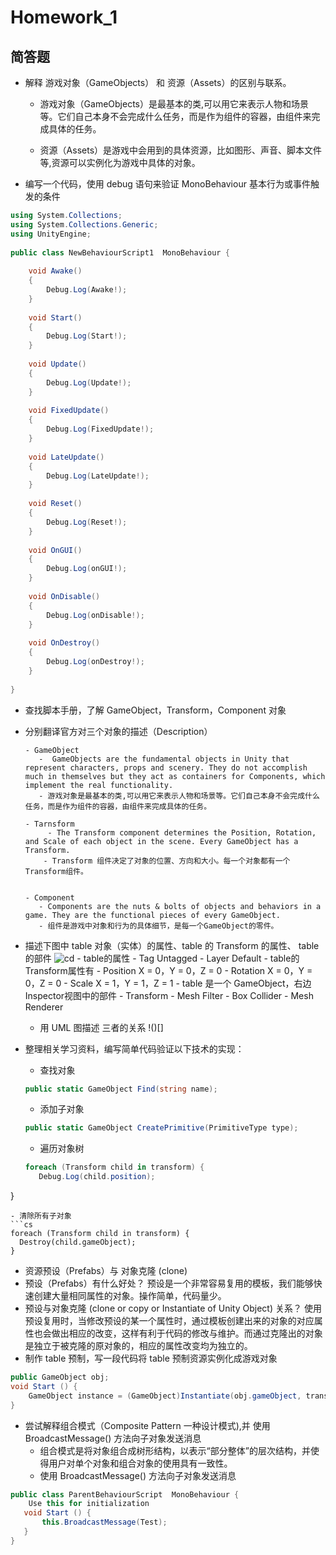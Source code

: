 # Homework_1

## 简答题

- 解释 游戏对象（GameObjects） 和 资源（Assets）的区别与联系。

     -  游戏对象（GameObjects）是最基本的类,可以用它来表示人物和场景等。它们自己本身不会完成什么任务，而是作为组件的容器，由组件来完成具体的任务。
    
     - 资源（Assets）是游戏中会用到的具体资源，比如图形、声音、脚本文件等,资源可以实例化为游戏中具体的对象。
   
- 编写一个代码，使用 debug 语句来验证 MonoBehaviour 基本行为或事件触发的条件


```cs
using System.Collections;  
using System.Collections.Generic;  
using UnityEngine;  
   
public class NewBehaviourScript1  MonoBehaviour {  
   
    void Awake()  
    {  
        Debug.Log(Awake!);  
    }  
    
    void Start()  
    {  
        Debug.Log(Start!);  
    }  
   
    void Update()  
    {  
        Debug.Log(Update!);  
    }  
    
    void FixedUpdate()  
    {  
        Debug.Log(FixedUpdate!);  
    }  
    
    void LateUpdate()  
    {  
        Debug.Log(LateUpdate!);  
    }  
    
    void Reset()  
    {  
        Debug.Log(Reset!);  
    } 
    
    void OnGUI()  
    {  
        Debug.Log(onGUI!);  
    }  
    
    void OnDisable()  
    {  
        Debug.Log(onDisable!);  
    }  
    
    void OnDestroy()  
    {  
        Debug.Log(onDestroy!);  
    }  
   
}  

```

- 查找脚本手册，了解 GameObject，Transform，Component 对象
 - 分别翻译官方对三个对象的描述（Description）
  
  
       - GameObject
          -  GameObjects are the fundamental objects in Unity that represent characters, props and scenery. They do not accomplish much in themselves but they act as containers for Components, which implement the real functionality.
          - 游戏对象是最基本的类,可以用它来表示人物和场景等。它们自己本身不会完成什么任务，而是作为组件的容器，由组件来完成具体的任务。
    
       - Tarnsform
            - The Transform component determines the Position, Rotation, and Scale of each object in the scene. Every GameObject has a Transform.
           - Transform 组件决定了对象的位置、方向和大小。每一个对象都有一个Transform组件。

    
       - Component
          - Components are the nuts & bolts of objects and behaviors in a game. They are the functional pieces of every GameObject. 
          - 组件是游戏中对象和行为的具体细节，是每一个GameObject的零件。
 
 - 描述下图中 table 对象（实体）的属性、table 的 Transform 的属性、 table 的部件
    ![cd](httpspmlpml.github.iounity3d-learningimagesch02ch02-homework.png)
       - table的属性
            - Tag  Untagged
            - Layer  Default
       - table的Transform属性有
           - Position  X = 0，Y = 0，Z = 0
          - Rotation  X = 0，Y = 0，Z = 0
          - Scale  X = 1，Y = 1，Z = 1
       -  table 是一个 GameObject，右边Inspector视图中的部件
          - Transform
          - Mesh Filter
          - Box Collider
          - Mesh Renderer
    - 用 UML 图描述 三者的关系
    !()[]
     
- 整理相关学习资料，编写简单代码验证以下技术的实现：
  - 查找对象
  ```cs
  public static GameObject Find(string name);
  ```
  - 添加子对象
  ```cs
  public static GameObject CreatePrimitive(PrimitiveType type);
  ```
  - 遍历对象树
  ```cs
  foreach (Transform child in transform) {  
     Debug.Log(child.position);  
 } 
  ```
  - 清除所有子对象
  ```cs
  foreach (Transform child in transform) {  
    Destroy(child.gameObject);  
 }  
  ```
  
  
- 资源预设（Prefabs）与 对象克隆 (clone)
 - 预设（Prefabs）有什么好处？
  预设是一个非常容易复用的模板，我们能够快速创建大量相同属性的对象。操作简单，代码量少。
 - 预设与对象克隆 (clone or copy or Instantiate of Unity Object) 关系？
 使用预设复用时，当修改预设的某一个属性时，通过模板创建出来的对象的对应属性也会做出相应的改变，这样有利于代码的修改与维护。而通过克隆出的对象是独立于被克隆的原对象的，相应的属性改变均为独立的。
 - 制作 table 预制，写一段代码将 table 预制资源实例化成游戏对象
```cs
public GameObject obj;
void Start () {
    GameObject instance = (GameObject)Instantiate(obj.gameObject, transform.position, transform.rotation);
}
```
 - 尝试解释组合模式（Composite Pattern  一种设计模式),并 使用 BroadcastMessage() 方法向子对象发送消息
    - 组合模式是将对象组合成树形结构，以表示“部分整体”的层次结构，并使得用户对单个对象和组合对象的使用具有一致性。
    - 使用 BroadcastMessage() 方法向子对象发送消息
```cs
public class ParentBehaviourScript  MonoBehaviour {
    Use this for initialization
   void Start () {
       this.BroadcastMessage(Test);
   }
}
```
